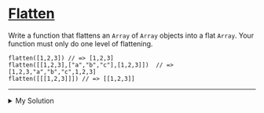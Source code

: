 # [Flatten](https://www.codewars.com/kata/5250a89b1625e5decd000413)

Write a function that flattens an `Array` of `Array` objects into a flat `Array`. Your function must only do one level
of flattening.

    flatten([1,2,3]) // => [1,2,3]
    flatten([[1,2,3],["a","b","c"],[1,2,3]])  // => [1,2,3,"a","b","c",1,2,3]
    flatten([[[1,2,3]]]) // => [[1,2,3]]

---

<details><summary>My Solution</summary>

```js
const flatten = function (array) {
  return array.flat();
};
```

</details>
